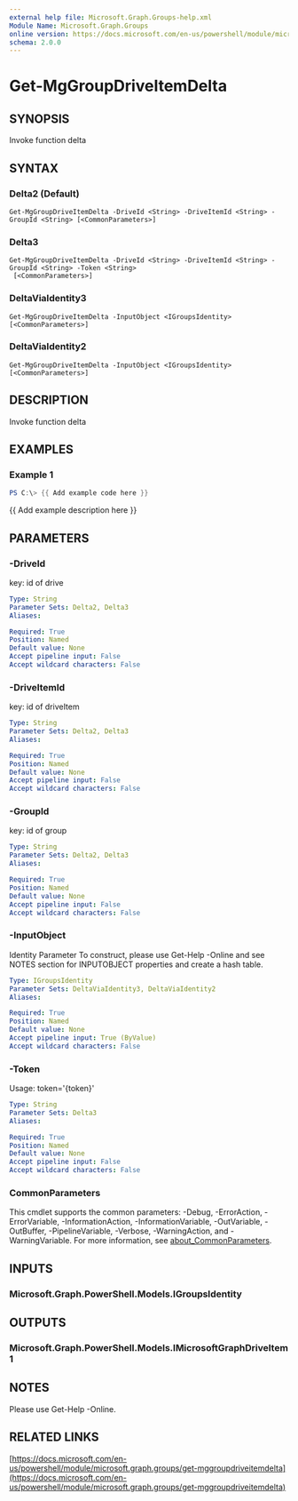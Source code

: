 ```yaml
---
external help file: Microsoft.Graph.Groups-help.xml
Module Name: Microsoft.Graph.Groups
online version: https://docs.microsoft.com/en-us/powershell/module/microsoft.graph.groups/get-mggroupdriveitemdelta
schema: 2.0.0
---
```


# Get-MgGroupDriveItemDelta

## SYNOPSIS
Invoke function delta

## SYNTAX

### Delta2 (Default)
```
Get-MgGroupDriveItemDelta -DriveId <String> -DriveItemId <String> -GroupId <String> [<CommonParameters>]
```

### Delta3
```
Get-MgGroupDriveItemDelta -DriveId <String> -DriveItemId <String> -GroupId <String> -Token <String>
 [<CommonParameters>]
```

### DeltaViaIdentity3
```
Get-MgGroupDriveItemDelta -InputObject <IGroupsIdentity> [<CommonParameters>]
```

### DeltaViaIdentity2
```
Get-MgGroupDriveItemDelta -InputObject <IGroupsIdentity> [<CommonParameters>]
```

## DESCRIPTION
Invoke function delta

## EXAMPLES

### Example 1
```powershell
PS C:\> {{ Add example code here }}
```

{{ Add example description here }}

## PARAMETERS

### -DriveId
key: id of drive

```yaml
Type: String
Parameter Sets: Delta2, Delta3
Aliases:

Required: True
Position: Named
Default value: None
Accept pipeline input: False
Accept wildcard characters: False
```

### -DriveItemId
key: id of driveItem

```yaml
Type: String
Parameter Sets: Delta2, Delta3
Aliases:

Required: True
Position: Named
Default value: None
Accept pipeline input: False
Accept wildcard characters: False
```

### -GroupId
key: id of group

```yaml
Type: String
Parameter Sets: Delta2, Delta3
Aliases:

Required: True
Position: Named
Default value: None
Accept pipeline input: False
Accept wildcard characters: False
```

### -InputObject
Identity Parameter
To construct, please use Get-Help -Online and see NOTES section for INPUTOBJECT properties and create a hash table.

```yaml
Type: IGroupsIdentity
Parameter Sets: DeltaViaIdentity3, DeltaViaIdentity2
Aliases:

Required: True
Position: Named
Default value: None
Accept pipeline input: True (ByValue)
Accept wildcard characters: False
```

### -Token
Usage: token='{token}'

```yaml
Type: String
Parameter Sets: Delta3
Aliases:

Required: True
Position: Named
Default value: None
Accept pipeline input: False
Accept wildcard characters: False
```

### CommonParameters
This cmdlet supports the common parameters: -Debug, -ErrorAction, -ErrorVariable, -InformationAction, -InformationVariable, -OutVariable, -OutBuffer, -PipelineVariable, -Verbose, -WarningAction, and -WarningVariable. For more information, see [about_CommonParameters](http://go.microsoft.com/fwlink/?LinkID=113216).

## INPUTS

### Microsoft.Graph.PowerShell.Models.IGroupsIdentity
## OUTPUTS

### Microsoft.Graph.PowerShell.Models.IMicrosoftGraphDriveItem1
## NOTES
Please use Get-Help -Online.

## RELATED LINKS

[https://docs.microsoft.com/en-us/powershell/module/microsoft.graph.groups/get-mggroupdriveitemdelta](https://docs.microsoft.com/en-us/powershell/module/microsoft.graph.groups/get-mggroupdriveitemdelta)

